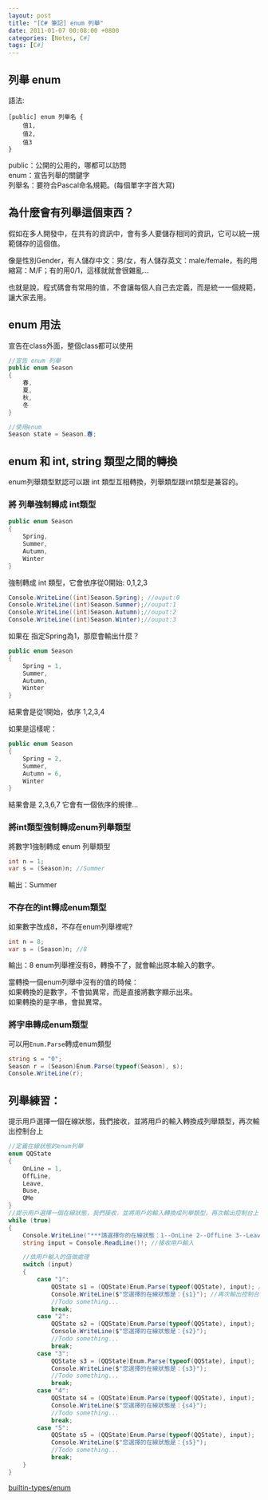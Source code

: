 ```yaml
---
layout: post
title: "[C# 筆記] enum 列舉"
date: 2011-01-07 00:08:00 +0800
categories: [Notes, C#]
tags: [C#]
---
```


## 列舉 enum

語法:
```text
[public] enum 列舉名 {
	值1,
	值2,
	值3
}
```
public：公開的公用的，哪都可以訪問  
enum：宣告列舉的關鍵字  
列舉名：要符合Pascal命名規範。(每個單字字首大寫)    

## 為什麼會有列舉這個東西？ 

假如在多人開發中，在共有的資訊中，會有多人要儲存相同的資訊，它可以統一規範儲存的這個值。

像是性別Gender，有人儲存中文：男/女，有人儲存英文：male/female，有的用縮寫：M/F；有的用0/1，這樣就就會很雜亂…

也就是說，程式碼會有常用的值，不會讓每個人自己去定義，而是統一一個規範，讓大家去用。


## enum 用法
宣告在class外面，整個class都可以使用
```c#
//宣告 enum 列舉
public enum Season
{
    春,
    夏,
    秋,
    冬
}

//使用enum
Season state = Season.春;
```

## enum 和 int, string 類型之間的轉換

enum列舉類型默認可以跟 int 類型互相轉換，列舉類型跟int類型是兼容的。

### 將 列舉強制轉成 int類型

```c#
public enum Season
{
    Spring,
    Summer,
    Autumn,
    Winter
}
```
強制轉成 int 類型，它會依序從0開始: 0,1,2,3
```c#
Console.WriteLine((int)Season.Spring); //ouput:0
Console.WriteLine((int)Season.Summer);//ouput:1
Console.WriteLine((int)Season.Autumn);//ouput:2
Console.WriteLine((int)Season.Winter);//ouput:3
```

如果在 指定Spring為1，那麼會輸出什麼？
```c#
public enum Season
{
    Spring = 1,
    Summer,
    Autumn,
    Winter
}
```
結果會是從1開始，依序 1,2,3,4

如果是這樣呢：
```c#
public enum Season
{
    Spring = 2,
    Summer,
    Autumn = 6,
    Winter
}
```
結果會是 2,3,6,7
它會有一個依序的規律…   

### 將int類型強制轉成enum列舉類型

將數字1強制轉成 enum 列舉類型
```c#
int n = 1;
var s = (Season)n; //Summer
```
輸出：Summer    

### 不存在的int轉成enum類型

如果數字改成8，不存在enum列舉裡呢?
```c#
int n = 8;
var s = (Season)n; //8
```
輸出：8 
enum列舉裡沒有8，轉換不了，就會輸出原本輸入的數字。     

當轉換一個enum列舉中沒有的值的時候：    
如果轉換的是數字，不會拋異常，而是直接將數字顯示出來。  
如果轉換的是字串，會拋異常。    

### 將字串轉成enum類型

可以用`Enum.Parse`轉成enum類型

```c#
string s = "0";
Season r = (Season)Enum.Parse(typeof(Season), s);
Console.WriteLine(r);
```
## 列舉練習：
提示用戶選擇一個在線狀態，我們接收，並將用戶的輸入轉換成列舉類型，再次輸出控制台上
```c#
//定義在線狀態的enum列舉
enum QQState
{
    OnLine = 1,
    OffLine,
    Leave,
    Buse,
    QMe
}
//提示用戶選擇一個在線狀態，我們接收，並將用戶的輸入轉換成列舉類型，再次輸出控制台上
while (true)
{
    Console.WriteLine("***請選擇你的在線狀態：1--OnLine 2--OffLine 3--Leave 4--Busy 5--QMe***"); //提示用戶輸入
    string input = Console.ReadLine()!; //接收用戶輸入

    //依用戶輸入的值做處理
    switch (input)
    {
        case "1":
            QQState s1 = (QQState)Enum.Parse(typeof(QQState), input); //將用戶的輸入轉換成列舉類型
            Console.WriteLine($"您選擇的在線狀態是：{s1}"); //再次輸出控制台上
            //Todo something...
            break;
        case "2":
            QQState s2 = (QQState)Enum.Parse(typeof(QQState), input);
            Console.WriteLine($"您選擇的在線狀態是：{s2}");
            //Todo something...
            break;
        case "3":
            QQState s3 = (QQState)Enum.Parse(typeof(QQState), input);
            Console.WriteLine($"您選擇的在線狀態是：{s3}");
            //Todo something...
            break;
        case "4":
            QQState s4 = (QQState)Enum.Parse(typeof(QQState), input);
            Console.WriteLine($"您選擇的在線狀態是：{s4}");
            //Todo something...
            break;
        case "5":
            QQState s5 = (QQState)Enum.Parse(typeof(QQState), input);
            Console.WriteLine($"您選擇的在線狀態是：{s5}");
            //Todo something...
            break;
    }
}
```

[builtin-types/enum](https://learn.microsoft.com/zh-tw/dotnet/csharp/language-reference/builtin-types/enum)